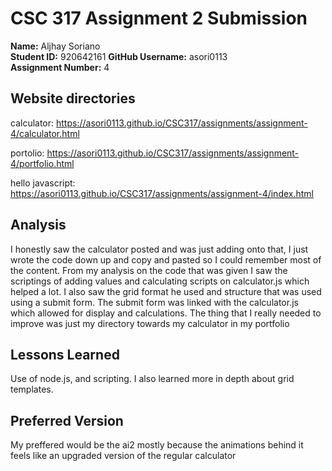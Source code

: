 # CSC 317 Assignment 2 Submission

**Name:** Aljhay Soriano  
**Student ID:** 920642161
**GitHub Username:** asori0113  
**Assignment Number:** 4

## Website directories

calculator: https://asori0113.github.io/CSC317/assignments/assignment-4/calculator.html

portolio: https://asori0113.github.io/CSC317/assignments/assignment-4/portfolio.html

hello javascript: https://asori0113.github.io/CSC317/assignments/assignment-4/index.html

## Analysis
I honestly saw the calculator posted and was just adding onto that, I just wrote the code down up and copy and pasted so I could remember most of the content. From my analysis on the code that was given I saw the scriptings of adding values and calculating scripts on calculator.js which helped a lot. I also saw the grid format he used and structure that was used using a submit form. The submit form was linked with the calculator.js which allowed for display and calculations. The thing that I really needed to improve was just my directory towards my calculator in my portfolio

## Lessons Learned
Use of node.js, and scripting. I also learned more in depth about grid templates.

## Preferred Version
My preffered would be the ai2 mostly because the animations behind it feels like an upgraded version of the regular calculator